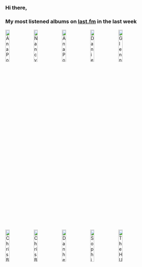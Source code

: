 ### Hi there, 

### My most listened albums on [last.fm](https://www.last.fm/user/jfdesignnet) in the last week

[<img src='https://lastfm.freetls.fastly.net/i/u/300x300/f83764a557d2d4f94cc273c614fb279d.jpg' width='16%' height='16%' alt='Ana Popovic - Trilogy (Full Album)'>](https://www.last.fm/music/ana%2bpopovic/trilogy%2b%2528full%2balbum%2529)&nbsp;
[<img src='https://lastfm.freetls.fastly.net/i/u/300x300/ac19172600395aa4452b6fe12e66cece.jpg' width='16%' height='16%' alt='Nancy LaMott - Ask Me Again'>](https://www.last.fm/music/nancy%2blamott/ask%2bme%2bagain)&nbsp;
[<img src='https://lastfm.freetls.fastly.net/i/u/300x300/38d9292ed49051d87fc5d030a8bad0cd.jpg' width='16%' height='16%' alt='Ana Popovic - Live for Live'>](https://www.last.fm/music/ana%2bpopovic/live%2bfor%2blive)&nbsp;
[<img src='https://lastfm.freetls.fastly.net/i/u/300x300/2713d5c9be7ab9828ce6fb32ac1c9a21.jpg' width='16%' height='16%' alt='Danielle Nicole - Cry No More'>](https://www.last.fm/music/danielle%2bnicole/cry%2bno%2bmore)&nbsp;
[<img src='https://lastfm.freetls.fastly.net/i/u/300x300/5551f765b0fd273af699526661a42a40.jpg' width='16%' height='16%' alt='Glennis Grace - Bitterzoet - Live & Studio Sessies'>](https://www.last.fm/music/glennis%2bgrace/bitterzoet%2b-%2blive%2b%2526%2bstudio%2bsessies)&nbsp;
<br>
[<img src='https://lastfm.freetls.fastly.net/i/u/300x300/82e8cbc54f3c99ef1383a8b75d7b2986.jpg' width='16%' height='16%' alt='Chris Botti - Chris Botti: Impressions'>](https://www.last.fm/music/chris%2bbotti/chris%2bbotti%253a%2bimpressions)&nbsp;
[<img src='https://lastfm.freetls.fastly.net/i/u/300x300/b9367d1671a74ac8caba1437ffab33ac.jpg' width='16%' height='16%' alt='Chris Botti - To Love Again'>](https://www.last.fm/music/chris%2bbotti/to%2blove%2bagain)&nbsp;
[<img src='https://lastfm.freetls.fastly.net/i/u/300x300/5afe56fc6f01e5276e7e68ca2521598c.jpg' width='16%' height='16%' alt='Danheim - Herja'>](https://www.last.fm/music/danheim/herja)&nbsp;
[<img src='https://lastfm.freetls.fastly.net/i/u/300x300/e170bd600cb147bcb3daebd780f3a332.jpg' width='16%' height='16%' alt='Sophie Milman - Make Someone Happy'>](https://www.last.fm/music/sophie%2bmilman/make%2bsomeone%2bhappy)&nbsp;
[<img src='https://lastfm.freetls.fastly.net/i/u/300x300/5aacfeeaad3dd32b0ab2fb23378d303b.jpg' width='16%' height='16%' alt='The HU - Rumble of Thunder'>](https://www.last.fm/music/the%2bhu/rumble%2bof%2bthunder)&nbsp;
<br>

